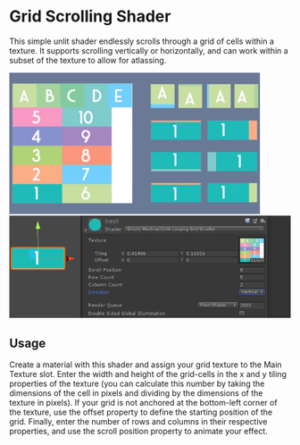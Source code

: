 # Grid Scrolling Shader
This simple unlit shader endlessly scrolls through a grid of cells within a texture. It supports scrolling vertically or horizontally, and can work within a subset of the texture to allow for atlassing.

![](gifs/GridScroller_half.gif)
![](gifs/Bidirectional.gif)

## Usage
Create a material with this shader and assign your grid texture to the Main Texture slot. Enter the width and height of the grid-cells in the x and y tiling properties of the texture (you can calculate this number by taking the dimensions of the cell in pixels and dividing by the dimensions of the texture in pixels). If your grid is not anchored at the bottom-left corner of the texture, use the offset property to define the starting position of the grid. Finally, enter the number of rows and columns in their respective properties, and use the scroll position property to animate your effect.